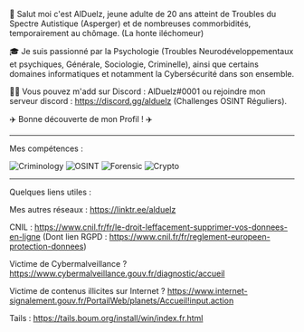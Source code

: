 
👋 Salut moi c'est AlDuelz, jeune adulte de 20 ans atteint de Troubles du Spectre Autistique (Asperger) et de nombreuses commorbidités, temporairement au chômage. (La honte iléchomeur)

🎓 Je suis passionné par la Psychologie (Troubles Neurodéveloppementaux et psychiques, Générale, Sociologie, Criminelle), ainsi que certains domaines informatiques et notamment la Cybersécurité dans son ensemble.

👨‍🎓  Vous pouvez m'add sur Discord : AlDuelz#0001 ou rejoindre mon serveur discord : https://discord.gg/alduelz (Challenges OSINT Réguliers).

✈️ Bonne découverte de mon Profil ! ✈️

_________________________________________________________________________________________________________________________________________________________________________________

Mes compétences :

![Criminology](https://i.imgur.com/mYiyrqz.gif)
![OSINT](https://i.imgur.com/jfFtf5Y.gif)
![Forensic](https://i.imgur.com/2Vgaqey.gif)
![Crypto](https://i.imgur.com/K7OYhkM.gif)

_________________________________________________________________________________________________________________________________________________________________________________

Quelques liens utiles :

Mes autres réseaux : https://linktr.ee/alduelz

CNIL : https://www.cnil.fr/fr/le-droit-leffacement-supprimer-vos-donnees-en-ligne (Dont lien RGPD : https://www.cnil.fr/fr/reglement-europeen-protection-donnees)

Victime de Cybermalveillance ? https://www.cybermalveillance.gouv.fr/diagnostic/accueil

Victime de contenus illicites sur Internet ? https://www.internet-signalement.gouv.fr/PortailWeb/planets/Accueil!input.action

Tails : https://tails.boum.org/install/win/index.fr.html


